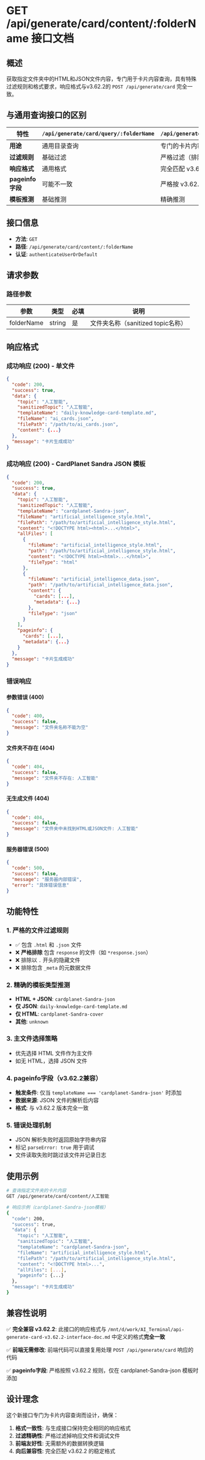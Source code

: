 # GET /api/generate/card/content/:folderName 接口文档

## 概述
获取指定文件夹中的HTML和JSON文件内容，专门用于卡片内容查询，具有特殊过滤规则和格式要求，响应格式与v3.62.2的 `POST /api/generate/card` 完全一致。

## 与通用查询接口的区别

| 特性 | `/api/generate/card/query/:folderName` | `/api/generate/card/content/:folderName` |
|------|---------------------------------------|------------------------------------------|
| **用途** | 通用目录查询 | 专门的卡片内容查询 |
| **过滤规则** | 基础过滤 | 严格过滤（排除 *response.json） |
| **响应格式** | 通用格式 | 完全匹配 v3.62.2 格式 |
| **pageinfo字段** | 可能不一致 | 严格按 v3.62.2 规则 |
| **模板推测** | 基础推测 | 精确推测 |

## 接口信息
- **方法**: `GET`
- **路径**: `/api/generate/card/content/:folderName`
- **认证**: `authenticateUserOrDefault`

## 请求参数

### 路径参数
| 参数 | 类型 | 必填 | 说明 |
|------|------|------|------|
| folderName | string | 是 | 文件夹名称（sanitized topic名称） |

## 响应格式

### 成功响应 (200) - 单文件

```json
{
  "code": 200,
  "success": true,
  "data": {
    "topic": "人工智能",
    "sanitizedTopic": "人工智能",
    "templateName": "daily-knowledge-card-template.md",
    "fileName": "ai_cards.json",
    "filePath": "/path/to/ai_cards.json",
    "content": {...}
  },
  "message": "卡片生成成功"
}
```

### 成功响应 (200) - CardPlanet Sandra JSON 模板

```json
{
  "code": 200,
  "success": true,
  "data": {
    "topic": "人工智能",
    "sanitizedTopic": "人工智能",
    "templateName": "cardplanet-Sandra-json",
    "fileName": "artificial_intelligence_style.html",
    "filePath": "/path/to/artificial_intelligence_style.html",
    "content": "<!DOCTYPE html><html>...</html>",
    "allFiles": [
      {
        "fileName": "artificial_intelligence_style.html",
        "path": "/path/to/artificial_intelligence_style.html",
        "content": "<!DOCTYPE html><html>...</html>",
        "fileType": "html"
      },
      {
        "fileName": "artificial_intelligence_data.json",
        "path": "/path/to/artificial_intelligence_data.json",
        "content": {
          "cards": [...],
          "metadata": {...}
        },
        "fileType": "json"
      }
    ],
    "pageinfo": {
      "cards": [...],
      "metadata": {...}
    }
  },
  "message": "卡片生成成功"
}
```

### 错误响应

#### 参数错误 (400)
```json
{
  "code": 400,
  "success": false,
  "message": "文件夹名称不能为空"
}
```

#### 文件夹不存在 (404)
```json
{
  "code": 404,
  "success": false,
  "message": "文件夹不存在: 人工智能"
}
```

#### 无生成文件 (404)
```json
{
  "code": 404,
  "success": false,
  "message": "文件夹中未找到HTML或JSON文件: 人工智能"
}
```

#### 服务器错误 (500)
```json
{
  "code": 500,
  "success": false,
  "message": "服务器内部错误",
  "error": "具体错误信息"
}
```

## 功能特性

### 1. 严格的文件过滤规则
- ✅ 包含 `.html` 和 `.json` 文件
- ❌ **严格排除** 包含 `response` 的文件（如 `*response.json`）
- ❌ 排除以 `.` 开头的隐藏文件  
- ❌ 排除包含 `_meta` 的元数据文件

### 2. 精确的模板类型推测
- **HTML + JSON**: `cardplanet-Sandra-json`
- **仅 JSON**: `daily-knowledge-card-template.md`
- **仅 HTML**: `cardplanet-Sandra-cover`
- **其他**: `unknown`

### 3. 主文件选择策略
- 优先选择 HTML 文件作为主文件
- 如无 HTML，选择 JSON 文件

### 4. pageinfo字段（v3.62.2兼容）
- **触发条件**: 仅当 `templateName === 'cardplanet-Sandra-json'` 时添加
- **数据来源**: JSON 文件的解析后内容
- **格式**: 与 v3.62.2 版本完全一致

### 5. 错误处理机制
- JSON 解析失败时返回原始字符串内容
- 标记 `parseError: true` 用于调试
- 文件读取失败时跳过该文件并记录日志

## 使用示例

```bash
# 查询指定文件夹的卡片内容
GET /api/generate/card/content/人工智能

# 响应示例（cardplanet-Sandra-json模板）
{
  "code": 200,
  "success": true,
  "data": {
    "topic": "人工智能",
    "sanitizedTopic": "人工智能", 
    "templateName": "cardplanet-Sandra-json",
    "fileName": "artificial_intelligence_style.html",
    "filePath": "/path/to/artificial_intelligence_style.html",
    "content": "<!DOCTYPE html>...",
    "allFiles": [...],
    "pageinfo": {...}
  },
  "message": "卡片生成成功"
}
```

## 兼容性说明

✅ **完全兼容 v3.62.2**: 此接口的响应格式与 `/mnt/d/work/AI_Terminal/api-generate-card-v3.62.2-interface-doc.md` 中定义的格式**完全一致**

✅ **前端无需修改**: 前端代码可以直接复用处理 `POST /api/generate/card` 响应的代码

✅ **pageinfo字段**: 严格按照 v3.62.2 规则，仅在 cardplanet-Sandra-json 模板时添加

## 设计理念

这个新接口专门为卡片内容查询而设计，确保：

1. **格式一致性**: 与生成接口保持完全相同的响应格式
2. **过滤精确性**: 严格过滤掉响应文件和调试文件
3. **前端友好性**: 无需额外的数据转换逻辑
4. **向后兼容性**: 完全匹配 v3.62.2 的稳定格式